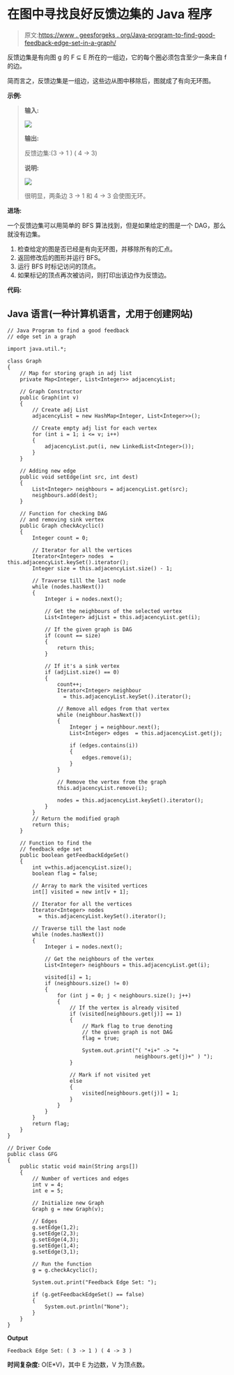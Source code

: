 # 在图中寻找良好反馈边集的 Java 程序

> 原文:[https://www . geesforgeks . org/Java-program-to-find-good-feedback-edge-set-in-a-graph/](https://www.geeksforgeeks.org/java-program-to-find-a-good-feedback-edge-set-in-a-graph/)

反馈边集是有向图 g 的 F ⊆ E 所在的一组边，它的每个圈必须包含至少一条来自 f 的边。

简而言之，反馈边集是一组边，这些边从图中移除后，图就成了有向无环图。

**示例:**

> **输入:**
> 
> ![](img/bb6eae1a4e019ebc2ac21c2e0be773ff.png)
> 
> **输出:**
> 
> 反馈边集:(3 -> 1 ) ( 4 -> 3)
> 
> **说明:**
> 
> ![](img/9245d669d2cd5775945936194762d419.png)
> 
> 很明显，两条边 3 -> 1 和 4 -> 3 会使图无环。

**进场:**

一个反馈边集可以用简单的 BFS 算法找到，但是如果给定的图是一个 DAG，那么就没有边集。

1.  检查给定的图是否已经是有向无环图，并移除所有的汇点。
2.  返回修改后的图形并运行 BFS。
3.  运行 BFS 时标记访问的顶点。
4.  如果标记的顶点再次被访问，则打印出该边作为反馈边。

**代码:**

## Java 语言(一种计算机语言，尤用于创建网站)

```
// Java Program to find a good feedback
// edge set in a graph

import java.util.*;

class Graph
{
    // Map for storing graph in adj list
    private Map<Integer, List<Integer>> adjacencyList;

    // Graph Constructor
    public Graph(int v)
    {
        // Create adj List
        adjacencyList = new HashMap<Integer, List<Integer>>();

        // Create empty adj list for each vertex
        for (int i = 1; i <= v; i++)
        {
            adjacencyList.put(i, new LinkedList<Integer>());
        }
    }

    // Adding new edge
    public void setEdge(int src, int dest)
    {
        List<Integer> neighbours = adjacencyList.get(src);
        neighbours.add(dest);
    }

    // Function for checking DAG
    // and removing sink vertex
    public Graph checkAcyclic()
    {
        Integer count = 0;

        // Iterator for all the vertices
        Iterator<Integer> nodes  = this.adjacencyList.keySet().iterator();
        Integer size = this.adjacencyList.size() - 1;

        // Traverse till the last node
        while (nodes.hasNext())
        {
            Integer i = nodes.next();

            // Get the neighbours of the selected vertex
            List<Integer> adjList = this.adjacencyList.get(i);

            // If the given graph is DAG
            if (count == size)
            {
                return this;
            }

            // If it's a sink vertex
            if (adjList.size() == 0)
            {
                count++;
                Iterator<Integer> neighbour
                  = this.adjacencyList.keySet().iterator();

                // Remove all edges from that vertex
                while (neighbour.hasNext())
                {
                    Integer j = neighbour.next();
                    List<Integer> edges  = this.adjacencyList.get(j);

                    if (edges.contains(i))
                    {
                        edges.remove(i);
                    }
                }

                // Remove the vertex from the graph
                this.adjacencyList.remove(i);

                nodes = this.adjacencyList.keySet().iterator();
            }
        }
        // Return the modified graph
        return this;
    }

    // Function to find the
    // feedback edge set
    public boolean getFeedbackEdgeSet()
    {
        int v=this.adjacencyList.size();
        boolean flag = false;

        // Array to mark the visited vertices
        int[] visited = new int[v + 1];

        // Iterator for all the vertices
        Iterator<Integer> nodes
          = this.adjacencyList.keySet().iterator();

        // Traverse till the last node
        while (nodes.hasNext())
        {
            Integer i = nodes.next();

            // Get the neighbours of the vertex
            List<Integer> neighbours = this.adjacencyList.get(i);

            visited[i] = 1;
            if (neighbours.size() != 0)
            {
                for (int j = 0; j < neighbours.size(); j++)
                {
                    // If the vertex is already visited
                    if (visited[neighbours.get(j)] == 1)
                    {
                        // Mark flag to true denoting
                        // the given graph is not DAG
                        flag = true;

                        System.out.print("( "+i+" -> "+
                                         neighbours.get(j)+" ) ");
                    }

                    // Mark if not visited yet
                    else
                    {
                        visited[neighbours.get(j)] = 1;
                    }
                }
            }
        }
        return flag;
    }
}

// Driver Code
public class GFG
{
    public static void main(String args[])
    {
        // Number of vertices and edges
        int v = 4;
        int e = 5;

        // Initialize new Graph
        Graph g = new Graph(v);

        // Edges
        g.setEdge(1,2);
        g.setEdge(2,3);
        g.setEdge(4,3);
        g.setEdge(1,4);
        g.setEdge(3,1);

        // Run the function
        g = g.checkAcyclic();

        System.out.print("Feedback Edge Set: ");

        if (g.getFeedbackEdgeSet() == false)
        {
            System.out.println("None");
        }
    }
}
```

**Output**

```
Feedback Edge Set: ( 3 -> 1 ) ( 4 -> 3 ) 
```

**时间复杂度:** O(E*V)，其中 E 为边数，V 为顶点数。